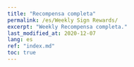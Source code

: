 ```yaml
---
title: "Recompensa completa"
permalink: /es/Weekly Sign Rewards/
excerpt: "Weekly Recompensa completa."
last_modified_at: 2020-12-07
lang: es
ref: "index.md"
toc: true
---
```


